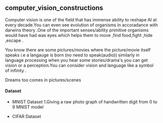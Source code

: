 ## computer_vision_constructions

Computer vision is one of the field that has immense ability to reshape AI at every decade.You can even see evolution of organisms in accoradance with darwins theory .One of the important senses/ability primitive organisms would have had was eyes 
which helps them to move ,find food,fight ,hide ,escape .

You know there are some pictures/movies where the picture/movie itself speaks i.e a langauge is born (no need to speak(audio))
similarly in language processing when you hear some stories/drama's you can get  vision or a perception.You can consider vision and language like a symbol of infinity .

Dreams too comes in pictures/scenes

#### Dataset

 - MNIST Dataset
    1.Giving a raw photo graph of handwritten digit from 0 to 9 MNIST model 

 - CIFAR Dataset





